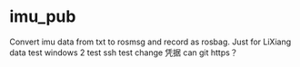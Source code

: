 # imu_pub
Convert imu data from txt to rosmsg and record as rosbag.
Just for LiXiang data
test windows 2
test ssh
test change 凭据 can git https？
